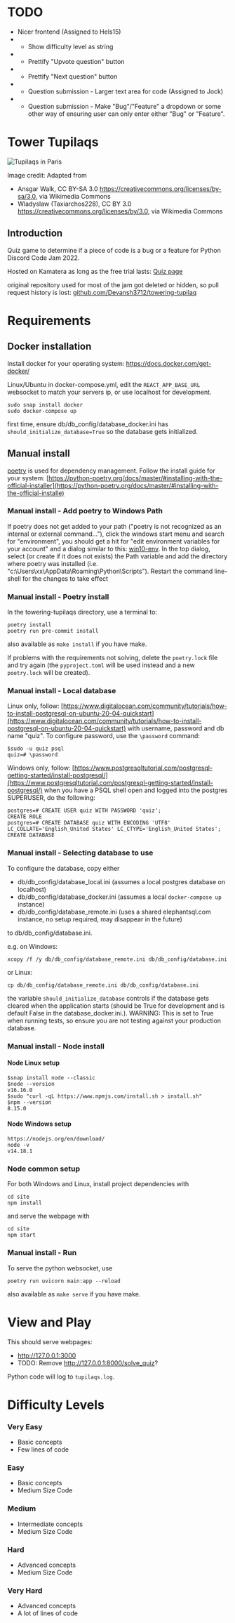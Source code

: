 # TODO

- Nicer frontend (Assigned to Hels15)
- - Show difficulty level as string
- - Prettify "Upvote question" button
- - Prettify "Next question" button
- - Question submission - Larger text area for code (Assigned to Jock)
- - Question submission - Make "Bug"/"Feature" a dropdown or some other way of ensuring user can only enter either "Bug" or "Feature".

# Tower Tupilaqs
![Tupilaqs in Paris](images/tower-tupilaqs-paris.jpg)

Image credit: Adapted from

- Ansgar Walk, CC BY-SA 3.0 <https://creativecommons.org/licenses/by-sa/3.0>, via Wikimedia Commons
- Wladyslaw (Taxiarchos228), CC BY 3.0 <https://creativecommons.org/licenses/by/3.0>, via Wikimedia Commons

## Introduction
Quiz game to determine if a piece of code is a bug or a feature for Python Discord Code Jam 2022.

Hosted on Kamatera as long as the free trial lasts: [Quiz page](http://83-229-86-43.cloud-xip.io:3000/)

original repository used for most of the jam got deleted or hidden, so pull request history is lost: [github.com/Devansh3712/towering-tupilaq](https://github.com/Devansh3712/towering-tupilaq)
# Requirements
## Docker installation
Install docker for your operating system: https://docs.docker.com/get-docker/

Linux/Ubuntu
in docker-compose.yml, edit the `REACT_APP_BASE_URL` websocket to match your servers ip, or use localhost for development.
```
sudo snap install docker
sudo docker-compose up
```
first time, ensure db/db_config/database_docker.ini has `should_initialize_database=True` so the database gets initialized.

## Manual install
[poetry](https://python-poetry.org/) is used for dependency management. Follow the install guide for your system:
[https://python-poetry.org/docs/master/#installing-with-the-official-installer](https://python-poetry.org/docs/master/#installing-with-the-official-installe)

### Manual install - Add poetry to Windows Path
If poetry does not get added to your path ("poetry is not recognized as an internal or external command..."), click the windows start menu and search for "environment", you should get a hit for
"edit environment variables for your account" and a dialog similar to this: [win10-env](https://www.computerhope.com/issues/pictures/win10-envirvariables.jpg). In the top dialog, select (or create if it does not exists) the Path variable and add the directory where poetry was installed (i.e. "c:\Users\xx\AppData\Roaming\Python\Scripts"). Restart the command line-shell for the changes to take effect

### Manual install - Poetry install
In the towering-tupilaqs directory, use a terminal to:
```
poetry install
poetry run pre-commit install
```
also available as `make install` if you have make.

If problems with the requirements not solving, delete the `poetry.lock` file and try again (the `pyproject.toml` will be used instead and a new `poetry.lock` will be created).

### Manual install - Local database
Linux only, follow: [https://www.digitalocean.com/community/tutorials/how-to-install-postgresql-on-ubuntu-20-04-quickstart](https://www.digitalocean.com/community/tutorials/how-to-install-postgresql-on-ubuntu-20-04-quickstart) with username, password and db name "quiz". To configure password, use the `\password` command:
```
$sudo -u quiz psql
quiz=# \password
```
Windows only, follow: [https://www.postgresqltutorial.com/postgresql-getting-started/install-postgresql/](https://www.postgresqltutorial.com/postgresql-getting-started/install-postgresql/) when you have a PSQL shell open and logged into the postgres SUPERUSER, do the following:
```
postgres=# CREATE USER quiz WITH PASSWORD 'quiz';
CREATE ROLE
postgres=# CREATE DATABASE quiz WITH ENCODING 'UTF8' LC_COLLATE='English_United States' LC_CTYPE='English_United States';
CREATE DATABASE
```

### Manual install - Selecting database to use
To configure the database, copy either

- db/db_config/database_local.ini (assumes a local postgres database on localhost)
- db/db_config/database_docker.ini (assumes a local `docker-compose up` instance)
- db/db_config/database_remote.ini (uses a shared elephantsql.com instance, no setup required, may disappear in the future)

to db/db_config/database.ini.

e.g. on Windows:
```
xcopy /f /y db/db_config/database_remote.ini db/db_config/database.ini
```
or Linux:
```
cp db/db_config/database_remote.ini db/db_config/database.ini
```

the variable `should_initialize_database` controls if the database gets cleared when the application starts (should be True for development and is default False in the database_docker.ini.). WARNING: This is set to True when running tests, so ensure you are not testing against your production database.

### Manual install - Node install
#### Node Linux setup
```
$snap install node --classic
$node --version
v16.16.0
$sudo "curl -qL https://www.npmjs.com/install.sh > install.sh"
$npm --version
8.15.0
```

#### Node Windows setup
```
https://nodejs.org/en/download/
node -v
v14.18.1
```
### Node common setup
For both Windows and Linux, install project dependencies with
```
cd site
npm install
```
and serve the webpage with
```
cd site
npm start
```

### Manual install - Run
To serve the python websocket, use
```
poetry run uvicorn main:app --reload
```
also available as `make serve` if you have make.

# View and Play
This should serve webpages:

- http://127.0.0.1:3000
- TODO: Remove http://127.0.0.1:8000/solve_quiz?

Python code will log to `tupilaqs.log`.


# Difficulty Levels
### Very Easy
- Basic concepts
- Few lines of code
### Easy
- Basic concepts
- Medium Size Code
### Medium
- Intermediate concepts
- Medium Size Code
### Hard
- Advanced concepts
- Medium Size Code
### Very Hard
- Advanced concepts
- A lot of lines of code
